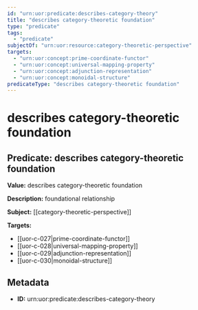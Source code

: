 ```yaml
---
id: "urn:uor:predicate:describes-category-theory"
title: "describes category-theoretic foundation"
type: "predicate"
tags:
  - "predicate"
subjectOf: "urn:uor:resource:category-theoretic-perspective"
targets:
  - "urn:uor:concept:prime-coordinate-functor"
  - "urn:uor:concept:universal-mapping-property"
  - "urn:uor:concept:adjunction-representation"
  - "urn:uor:concept:monoidal-structure"
predicateType: "describes category-theoretic foundation"
---
```


# describes category-theoretic foundation

## Predicate: describes category-theoretic foundation

**Value:** describes category-theoretic foundation

**Description:** foundational relationship

**Subject:** [[category-theoretic-perspective]]

**Targets:**

- [[uor-c-027|prime-coordinate-functor]]
- [[uor-c-028|universal-mapping-property]]
- [[uor-c-029|adjunction-representation]]
- [[uor-c-030|monoidal-structure]]

## Metadata

- **ID:** urn:uor:predicate:describes-category-theory
